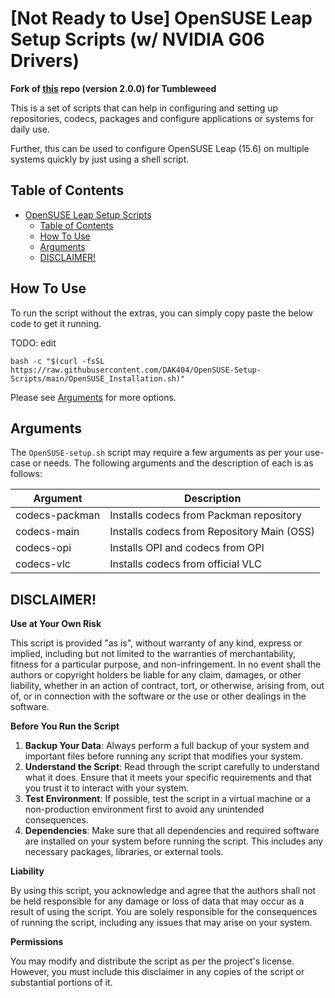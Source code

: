 # [Not Ready to Use] OpenSUSE Leap Setup Scripts (w/ NVIDIA G06 Drivers)

**Fork of [this](https://github.com/DAK404/OpenSUSE-Setup-Scripts) repo (version 2.0.0) for Tumbleweed**

This is a set of scripts that can help in configuring and setting up repositories, codecs, packages and configure applications or systems for daily use.

Further, this can be used to configure OpenSUSE Leap (15.6) on multiple systems quickly by just using a shell script.

## Table of Contents

- [OpenSUSE Leap Setup Scripts](#opensuse-tumbleweed-setup-scripts)
  - [Table of Contents](#table-of-contents)
  - [How To Use](#how-to-use)
  - [Arguments](#arguments)
  - [DISCLAIMER!](#disclaimer)


## How To Use

To run the script without the extras, you can simply copy paste the below code to get it running.

TODO: edit
```
bash -c "$(curl -fsSL https://raw.githubusercontent.com/DAK404/OpenSUSE-Setup-Scripts/main/OpenSUSE_Installation.sh)"
```

Please see [Arguments](README.MD#arguments) for more options.

## Arguments

The `OpenSUSE-setup.sh` script may require a few arguments as per your use-case or needs. The following arguments and the description of each is as follows:

| Argument          | Description                                                        |
|-------------------|--------------------------------------------------------------------|
| codecs-packman    | Installs codecs from Packman repository                            |
| codecs-main       | Installs codecs from Repository Main (OSS)                         |
| codecs-opi        | Installs OPI and codecs from OPI                                   |
| codecs-vlc        | Installs codecs from official VLC 

## DISCLAIMER!

**Use at Your Own Risk**

This script is provided "as is", without warranty of any kind, express or implied, including but not limited to the warranties of merchantability, fitness for a particular purpose, and non-infringement. In no event shall the authors or copyright holders be liable for any claim, damages, or other liability, whether in an action of contract, tort, or otherwise, arising from, out of, or in connection with the software or the use or other dealings in the software.

**Before You Run the Script**

1. **Backup Your Data**: Always perform a full backup of your system and important files before running any script that modifies your system.
2. **Understand the Script**: Read through the script carefully to understand what it does. Ensure that it meets your specific requirements and that you trust it to interact with your system.
3. **Test Environment**: If possible, test the script in a virtual machine or a non-production environment first to avoid any unintended consequences.
4. **Dependencies**: Make sure that all dependencies and required software are installed on your system before running the script. This includes any necessary packages, libraries, or external tools.

**Liability**

By using this script, you acknowledge and agree that the authors shall not be held responsible for any damage or loss of data that may occur as a result of using the script. You are solely responsible for the consequences of running the script, including any issues that may arise on your system.

**Permissions**

You may modify and distribute the script as per the project's license. However, you must include this disclaimer in any copies of the script or substantial portions of it.
